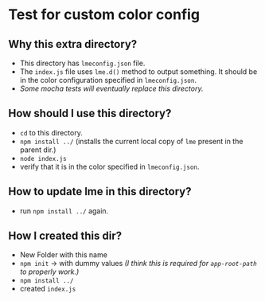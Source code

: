 # Test for custom color config

## Why this extra directory?
- This directory has `lmeconfig.json` file.
- The `index.js` file uses `lme.d()` method to output something. It should be in the color configuration specified in `lmeconfig.json`.
- _Some mocha tests will eventually replace this directory._

## How should I use this directory?
- `cd` to this directory.
- `npm install ../` (installs the current local copy of `lme` present in the parent dir.)
- `node index.js`
- verify that it is in the color specified in `lmeconfig.json`.

## How to update lme in this directory?
- run `npm install ../` again.

## How I created this dir?
- New Folder with this name
- `npm init` -> with dummy values _(I think this is required for `app-root-path` to properly work.)_
- `npm install ../`
- created `index.js`
